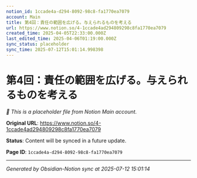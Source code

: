 ```yaml
---
notion_id: 1ccade4a-d294-8092-98c8-fa1770ea7079
account: Main
title: 第4回：責任の範囲を広げる。与えられるものを考える
url: https://www.notion.so/4-1ccade4ad294809298c8fa1770ea7079
created_time: 2025-04-05T22:33:00.000Z
last_edited_time: 2025-04-06T01:19:00.000Z
sync_status: placeholder
sync_time: 2025-07-12T15:01:14.998398
---
```


# 第4回：責任の範囲を広げる。与えられるものを考える

*🔄 This is a placeholder file from Notion Main account.*

**Original URL**: https://www.notion.so/4-1ccade4ad294809298c8fa1770ea7079

**Status**: Content will be synced in a future update.

**Page ID**: `1ccade4a-d294-8092-98c8-fa1770ea7079`

---

*Generated by Obsidian-Notion sync at 2025-07-12 15:01:14*
